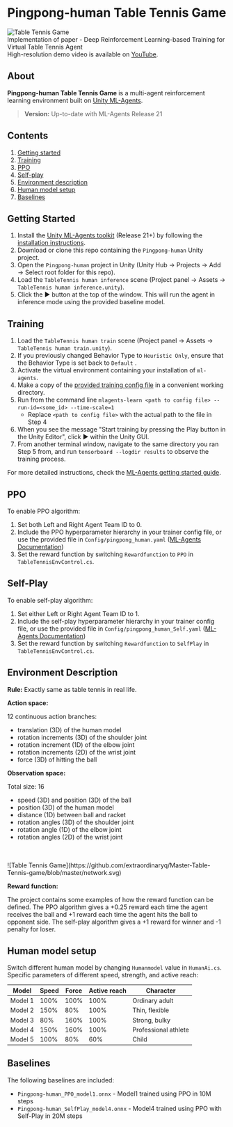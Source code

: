 #  Pingpong-human Table Tennis Game

![Table Tennis Game](https://github.com/extraordinaryq/Master-Table-Tennis-game/blob/master/pong.gif)
<br>
Implementation of paper - Deep Reinforcement Learning-based Training for Virtual Table Tennis Agent
<br>High-resolution demo video is available on [YouTube](https://www.youtube.com/playlist?list=PL2UD_JyvqMzfo0Z4aaf3IONPuUPtUIifV).

## About
**Pingpong-human Table Tennis Game** is a multi-agent reinforcement learning environment built on [Unity ML-Agents](https://unity.com/products/machine-learning-agents).

> **Version:** Up-to-date with ML-Agents Release 21
## Contents
1. [Getting started](#getting-started)
2. [Training](#training)
3. [PPO](#PPO)
4. [Self-play](#self-play)
5. [Environment description](#environment-description)
6. [Human model setup](#human-model-setup)
6. [Baselines](#baselines)

## Getting Started
1. Install the [Unity ML-Agents toolkit](https:github.com/Unity-Technologies/ml-agents) (Release 21+) by following the [installation instructions](https://github.com/Unity-Technologies/ml-agents/blob/release_18_docs/docs/Installation.md).
2. Download or clone this repo containing the `Pingpong-human` Unity project.
3. Open the `Pingpong-human` project in Unity (Unity Hub → Projects → Add → Select root folder for this repo).
4. Load the `TableTennis human inference` scene (Project panel → Assets → `TableTennis human inference.unity`).
5. Click the ▶ button at the top of the window. This will run the agent in inference mode using the provided baseline model.

## Training

1. Load the `TableTennis human train` scene (Project panel → Assets → `TableTennis human train.unity`).
2. If you previously changed Behavior Type to `Heuristic Only`, ensure that the Behavior Type is set back to `Default` .
2. Activate the virtual environment containing your installation of `ml-agents`.
3. Make a copy of the [provided training config file](config/) in a convenient working directory.
4. Run from the command line `mlagents-learn <path to config file> --run-id=<some_id> --time-scale=1`
    - Replace `<path to config file>` with the actual path to the file in Step 4
5. When you see the message "Start training by pressing the Play button in the Unity Editor", click ▶ within the Unity GUI.
6. From another terminal window, navigate to the same directory you ran Step 5 from, and run `tensorboard --logdir results` to observe the training process. 

For more detailed instructions, check the [ML-Agents getting started guide](https://github.com/Unity-Technologies/ml-agents/blob/release_18_docs/docs/Getting-Started.md).

## PPO
To enable PPO algorithm:
1. Set both Left and Right Agent Team ID to 0.
2. Include the PPO hyperparameter hierarchy in your trainer config file, or use the provided file in `Config/pingpong_human.yaml` ([ML-Agents Documentation](https://github.com/Unity-Technologies/ml-agents/blob/main/docs/Learning-Environment-Design-Agents.md#teams-for-adversarial-scenarios))
3. Set the reward function by switching `Rewardfunction` to `PPO` in `TableTennisEnvControl.cs`.

## Self-Play
To enable self-play algorithm:
1. Set either Left or Right Agent Team ID to 1.
2. Include the self-play hyperparameter hierarchy in your trainer config file, or use the provided file in `Config/pingpong_human_Self.yaml` ([ML-Agents Documentation](https://github.com/Unity-Technologies/ml-agents/blob/main/docs/Learning-Environment-Design-Agents.md#teams-for-adversarial-scenarios))
3. Set the reward function by switching `Rewardfunction` to `SelfPlay` in `TableTennisEnvControl.cs`.

## Environment Description
**Rule:** Exactly same as table tennis in real life.

**Action space:**

12 continuous action branches:
- translation (3D) of the human model
- rotation increments (3D) of the shoulder joint
- rotation increment (1D) of the elbow joint
- rotation increments (2D) of the wrist joint
- force (3D) of hitting the ball

**Observation space:**

Total size: 16
- speed (3D) and position (3D) of the ball
- position (3D) of the human model
- distance (1D) between ball and racket
- rotation angles (3D) of the shoulder joint
- rotation angle (1D) of the elbow joint
- rotation angles (2D) of the wrist joint
<br>
<br>
![Table Tennis Game](https://github.com/extraordinaryq/Master-Table-Tennis-game/blob/master/network.svg)

**Reward function:**

The project contains some examples of how the reward function can be defined.
The PPO algorithm gives a +0.25 reward each time the agent receives the ball
and +1 reward each time the agent hits the ball to opponent side. 
The self-play algorithm gives a +1 reward for winner and -1 penalty for loser.

## Human model setup

Switch different human model by changing `Humanmodel` value in `HumanAi.cs`.
<br>Specific parameters of different speed, strength, and active reach:

| Model     | Speed | Force | Active reach | Character            |
|-----------|-------|-------|--------------|----------------------|
| Model   1 | 100%  | 100%  | 100%         | Ordinary adult       |
| Model   2 | 150%  | 80%   | 100%         | Thin, flexible       |
| Model   3 | 80%   | 160%  | 100%         | Strong, bulky        |
| Model   4 | 150%  | 160%  | 100%         | Professional athlete |
| Model   5 | 100%  | 80%   | 60%          | Child                |

## Baselines
The following baselines are included:
- `Pingpong-human_PPO_model1.onnx` - Model1 trained using PPO in 10M steps
- `Pingpong-human_SelfPlay_model4.onnx` - Model4 trained using PPO with Self-Play in 20M steps
